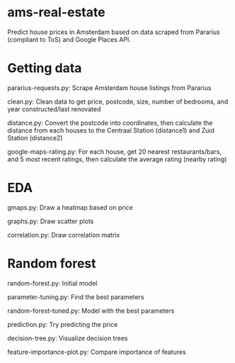 # ams-real-estate
Predict house prices in Amsterdam based on data scraped from Pararius (compliant to ToS) and Google Places API.
# Getting data
pararius-requests.py: Scrape Amsterdam house listings from Pararius

clean.py: Clean data to get price, postcode, size, number of bedrooms, and year constructed/last renovated

distance.py: Convert the postcode into coordinates, then calculate the distance from each houses to the Centraal Station (distance1) and Zuid Station (distance2)

google-maps-rating.py: For each house, get 20 nearest restaurants/bars, and 5 most recent ratings, then calculate the average rating (nearby rating)

# EDA
gmaps.py: Draw a heatmap based on price

graphs.py: Draw scatter plots

correlation.py: Draw correlation matrix

# Random forest
random-forest.py: Initial model

parameter-tuning.py: Find the best parameters

random-forest-tuned.py: Model with the best parameters

prediction.py: Try predicting the price

decision-tree.py: Visualize decision trees

feature-importance-plot.py: Compare importance of features